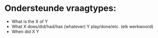 # Ondersteunde vraagtypes:
- What is the X of Y
- What X does/did/had/has (whatever) Y play/done/etc. (elk werkwoord)
- When did X Y
